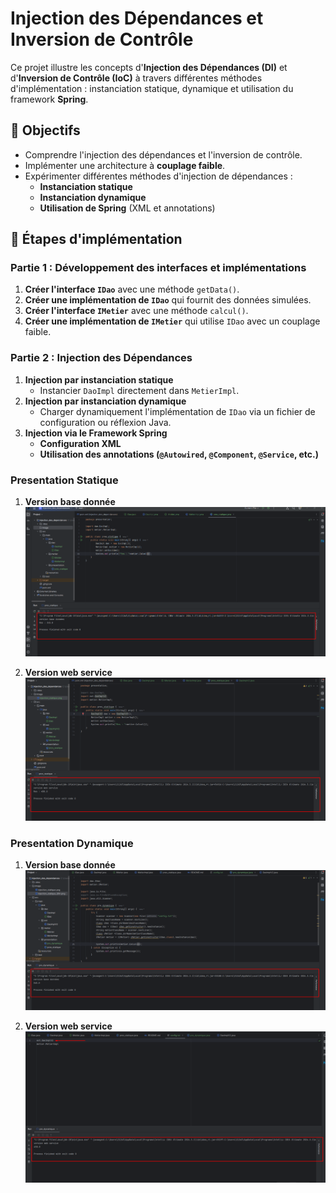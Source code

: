 # Injection des Dépendances et Inversion de Contrôle

Ce projet illustre les concepts d'**Injection des Dépendances (DI)** et d'**Inversion de Contrôle (IoC)** à travers différentes méthodes d'implémentation : instanciation statique, dynamique et utilisation du framework **Spring**.

## 📌 Objectifs
- Comprendre l'injection des dépendances et l'inversion de contrôle.
- Implémenter une architecture à **couplage faible**.
- Expérimenter différentes méthodes d'injection de dépendances :
    - **Instanciation statique**
    - **Instanciation dynamique**
    - **Utilisation de Spring** (XML et annotations)

## 🚀 Étapes d'implémentation
### Partie 1 : Développement des interfaces et implémentations
1. **Créer l'interface `IDao`** avec une méthode `getData()`.
2. **Créer une implémentation de `IDao`** qui fournit des données simulées.
3. **Créer l'interface `IMetier`** avec une méthode `calcul()`.
4. **Créer une implémentation de `IMetier`** qui utilise `IDao` avec un couplage faible.


### Partie 2 : Injection des Dépendances
1. **Injection par instanciation statique**
    - Instancier `DaoImpl` directement dans `MetierImpl`.
2. **Injection par instanciation dynamique**
    - Charger dynamiquement l'implémentation de `IDao` via un fichier de configuration ou réflexion Java.
3. **Injection via le Framework Spring**
    - **Configuration XML**
    - **Utilisation des annotations (`@Autowired`, `@Component`, `@Service`, etc.)**
   

### Presentation Statique
1. **Version base donnée**
![injection_statique.png](Image/injection_statique.png)


2. **Version web service**
![injection_statique_SRV.png](Image/injection_statique_SRV.png)


### Presentation Dynamique
1. **Version base donnée**
   ![injection_dynamique.png](Image/injection_dynamique.png)


2. **Version web service**
   ![injection_dynamique_srv.png](Image/injection_dynamique_srv.png)